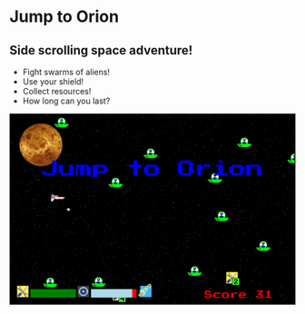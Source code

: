 # Jump to Orion

## Side scrolling space adventure!

-   Fight swarms of aliens!
-   Use your shield!
-   Collect resources!
-   How long can you last?

![Jump to Orion](jump-to-orion.png)
